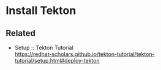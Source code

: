 # Install Tekton

## Related

* Setup :: Tekton Tutorial  
  <https://redhat-scholars.github.io/tekton-tutorial/tekton-tutorial/setup.html#deploy-tekton>

